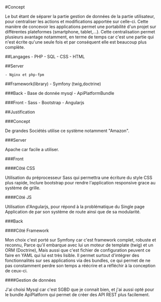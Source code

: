#Concept

Le but étant de séparer la partie gestion de données de la partie utilisateur, pour centraliser les actions et modifications apportée sur celle-ci. 
Cette manière de concevoir les applications permet une portabilité d'un projet sur différentes plateformes (smartphone, tablet,...).
 Cette centralisation permet plusieurs avantage notamment,
  en terme de temps car c'est une partie qui n'est écrite qu'une seule fois et par conséquent elle est beaucoup plus complète. 

##Langages
	- PHP
	- SQL
	- CSS
	- HTML

##Server
	
	- Nginx et php-fpm

##Framework(library)
	- Symfony (twig,doctrine)

###Back	
	- Base de donnée mysql
	- ApiPlatformBundle

###Front
	- Sass
	- Bootstrap	
	- Angularjs
	
##Justification

###Concept

De grandes Sociétés utilise ce système notamment  "Amazon".

###Server

Apache car facile a utiliser.

###Front

####Côté CSS

Utilisation du préprocesseur Sass qui permettra une écriture du style CSS plus rapide,
Inclure bootstrap pour rendre l'application responsive grace au système de grille.

####Côté JS

Utilisation d'Angularjs, pour répond à la problématique du Single page Application de par son système de route ainsi que de sa modularité.

###Back 

####Côté Framework

Mon choix c'est porté sur Symfony car c'est framework complet, robuste et reconnu,
Parce qu'il embarque avec lui un moteur de template (twig) et un ORM (Doctrine), Mais aussi que c'est fichier de configuration peuvent ce faire en YAML qui lui est très lisible. 
Il permet surtout d'intégrer des fonctionnalités sur ses applications via des bundles,
ce qui permet de ne pas constamment perdre son temps a réécrire et a réfléchir à la conception de ceux-ci.

####Gestion de données

J'ai choisi Mysql car c'est SGBD que je connait bien, et j'ai aussi opté pour le bundle ApiPlatform qui permet de créer des API REST plus facilement.
